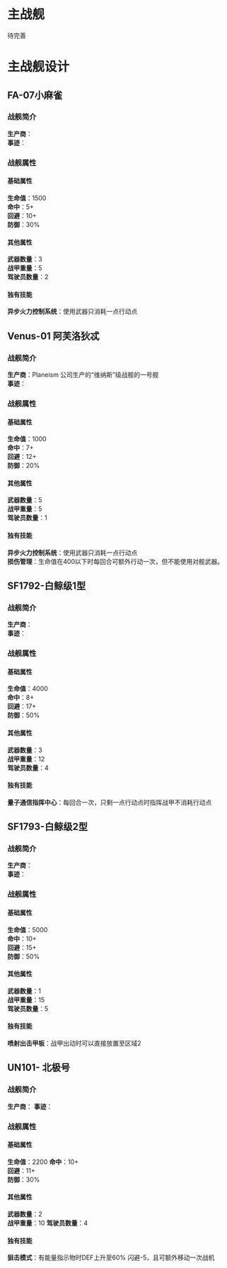 # 主战舰
待完善
# 主战舰设计
## FA-07小麻雀
### 战舰简介
**生产商**：  
**事迹**：
### 战舰属性
#### 基础属性
**生命值**：1500  
**命中**：5+  
**回避**：10+  
**防御**：30%  
#### 其他属性
**武器数量**：3  
**战甲重量**：5  
**驾驶员数量**：2  
#### 独有技能
**异步火力控制系统**：使用武器只消耗一点行动点

## Venus-01 阿芙洛狄忒
### 战舰简介
**生产商**：Planeism 公司生产的“维纳斯”级战舰的一号舰  
**事迹**：
### 战舰属性
#### 基础属性
**生命值**：1000  
**命中**：7+  
**回避**：12+  
**防御**：20%  
#### 其他属性
**武器数量**：5  
**战甲重量**：5  
**驾驶员数量**：1  
#### 独有技能
**异步火力控制系统**：使用武器只消耗一点行动点  
**损伤管理**：生命值在400以下时每回合可额外行动一次，但不能使用对舰武器。

## SF1792-白鲸级1型
### 战舰简介
**生产商**：   
**事迹**：  
### 战舰属性
#### 基础属性
**生命值**：4000  
**命中**：8+  
**回避**：17+  
**防御**：50%
#### 其他属性
**武器数量**：3  
**战甲重量**：12  
**驾驶员数量**：4  
#### 独有技能
**量子通信指挥中心**：每回合一次，只剩一点行动点时指挥战甲不消耗行动点

## SF1793-白鲸级2型
### 战舰简介
**生产商**：  
**事迹**：  
### 战舰属性
#### 基础属性
**生命值**：5000  
**命中**：10+  
**回避**：15+  
**防御**：50%
#### 其他属性
**武器数量**：1  
**战甲重量**：15  
**驾驶员数量**：5
#### 独有技能
**喷射出击甲板**：战甲出动时可以直接放置至区域2

## UN101- 北极号
### 战舰简介
**生产商**： 
**事迹**：
### 战舰属性
#### 基础属性
**生命值**：2200
**命中**：10+  
**回避**：11+  
**防御**：30%
#### 其他属性
**武器数量**：2  
**战甲重量**：10 
**驾驶员数量**：4
#### 独有技能
**狙击模式**：有能量指示物时DEF上升至60% 闪避-5，且可额外移动一次战机 

